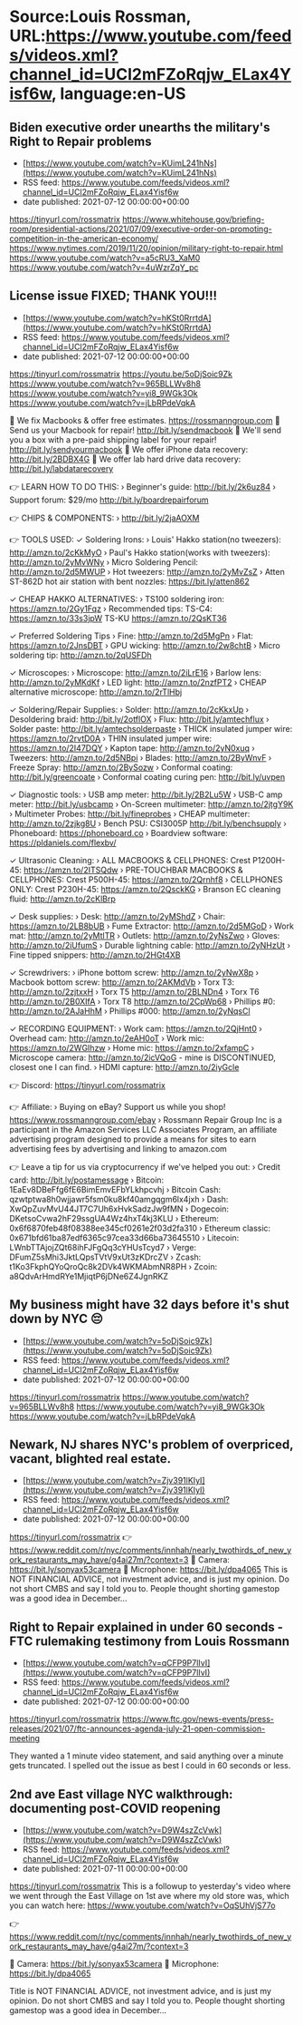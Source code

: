 # Source:Louis Rossman, URL:https://www.youtube.com/feeds/videos.xml?channel_id=UCl2mFZoRqjw_ELax4Yisf6w, language:en-US

## Biden executive order unearths the military's Right to Repair problems
 - [https://www.youtube.com/watch?v=KUimL241hNs](https://www.youtube.com/watch?v=KUimL241hNs)
 - RSS feed: https://www.youtube.com/feeds/videos.xml?channel_id=UCl2mFZoRqjw_ELax4Yisf6w
 - date published: 2021-07-12 00:00:00+00:00

https://tinyurl.com/rossmatrix
https://www.whitehouse.gov/briefing-room/presidential-actions/2021/07/09/executive-order-on-promoting-competition-in-the-american-economy/
https://www.nytimes.com/2019/11/20/opinion/military-right-to-repair.html https://www.youtube.com/watch?v=a5cRU3_XaM0 https://www.youtube.com/watch?v=4uWzrZqY_pc

## License issue FIXED; THANK YOU!!!
 - [https://www.youtube.com/watch?v=hKSt0RrrtdA](https://www.youtube.com/watch?v=hKSt0RrrtdA)
 - RSS feed: https://www.youtube.com/feeds/videos.xml?channel_id=UCl2mFZoRqjw_ELax4Yisf6w
 - date published: 2021-07-12 00:00:00+00:00

https://tinyurl.com/rossmatrix
https://youtu.be/5oDjSoic9Zk 
https://www.youtube.com/watch?v=965BLLWv8h8
https://www.youtube.com/watch?v=yi8_9WGk3Ok
https://www.youtube.com/watch?v=jLbRPdeVqkA

🔵 We fix Macbooks & offer free estimates. https://rossmanngroup.com
🔵 Send us your Macbook for repair! http://bit.ly/sendmacbook
🔵 We'll send you a box with a pre-paid shipping label for your repair! http://bit.ly/sendyourmacbook
🔵 We offer iPhone data recovery: http://bit.ly/2BDBX4G
🔵 We offer lab hard drive data recovery: http://bit.ly/labdatarecovery

👉 LEARN HOW TO DO THIS:
› Beginner's guide: http://bit.ly/2k6uz84
› Support forum: $29/mo http://bit.ly/boardrepairforum

👉 CHIPS & COMPONENTS:
› http://bit.ly/2jaAOXM

👉 TOOLS USED:
✓ Soldering Irons:
› Louis' Hakko station(no tweezers): http://amzn.to/2cKkMyO 
› Paul's Hakko station(works with tweezers): http://amzn.to/2yMvWNy
› Micro Soldering Pencil: http://amzn.to/2d5MWUP
› Hot tweezers: http://amzn.to/2yMvZsZ
› Atten ST-862D hot air station with bent nozzles: https://bit.ly/atten862

✓ CHEAP HAKKO ALTERNATIVES:
› TS100 soldering iron: https://amzn.to/2Gy1Fqz
› Recommended tips: TS-C4: https://amzn.to/33s3jpW TS-KU https://amzn.to/2QsKT36

✓ Preferred Soldering Tips
› Fine: http://amzn.to/2d5MgPn 
› Flat: https://amzn.to/2JnsDBT 
› GPU wicking: http://amzn.to/2w8chtB
› Micro soldering tip: http://amzn.to/2qUSFDh

✓ Microscopes:
› Microscope: http://amzn.to/2iLrE16 
› Barlow lens: http://amzn.to/2yMKdKf
› LED light: http://amzn.to/2nzfPT2
› CHEAP alternative microscope: http://amzn.to/2rTlHbj

✓ Soldering/Repair Supplies:
› Solder: http://amzn.to/2cKkxUp
› Desoldering braid: http://bit.ly/2otflOX
› Flux: http://bit.ly/amtechflux
› Solder paste: http://bit.ly/amtechsolderpaste
› THICK insulated jumper wire: https://amzn.to/2rvtD0A
› THIN insulated jumper wire: https://amzn.to/2I47DQY
› Kapton tape: http://amzn.to/2yN0xuq
› Tweezers: http://amzn.to/2d5NBpi
› Blades: http://amzn.to/2ByWnvF
› Freeze Spray: http://amzn.to/2BySozw
› Conformal coating: http://bit.ly/greencoate
› Conformal coating curing pen: http://bit.ly/uvpen

✓ Diagnostic tools:
› USB amp meter: http://bit.ly/2B2Lu5W
› USB-C amp meter: http://bit.ly/usbcamp
› On-Screen multimeter: http://amzn.to/2jtgY9K 
› Multimeter Probes: http://bit.ly/fineprobes
› CHEAP multimeter: http://amzn.to/2zjkg8U
› Bench PSU: CSI3005P http://bit.ly/benchsupply
› Phoneboard: https://phoneboard.co
› Boardview software: https://pldaniels.com/flexbv/

✓ Ultrasonic Cleaning:
› ALL MACBOOKS & CELLPHONES: Crest P1200H-45: https://amzn.to/2ITSQdw
› PRE-TOUCHBAR MACBOOKS & CELLPHONES: Crest P500H-45: https://amzn.to/2Qrnhf8
› CELLPHONES ONLY: Crest P230H-45: https://amzn.to/2QsckKG
› Branson EC cleaning fluid: http://amzn.to/2cKlBrp

✓ Desk supplies:
› Desk: http://amzn.to/2yMShdZ
› Chair: https://amzn.to/2LB8bUB
› Fume Extractor: http://amzn.to/2d5MGoD
› Work mat: http://amzn.to/2yMtlTR
› Outlets: http://amzn.to/2yNsZwo
› Gloves: http://amzn.to/2iUfumS
› Durable lightning cable: http://amzn.to/2yNHzUt
› Fine tipped snippers: http://amzn.to/2HGt4XB

✓ Screwdrivers: 
› iPhone bottom screw: http://amzn.to/2yNwX8p
› Macbook bottom screw: http://amzn.to/2AKMdVb
› Torx T3: http://amzn.to/2zjtxxH
› Torx T5 http://amzn.to/2BLNDn4
› Torx T6 http://amzn.to/2B0XIfA
› Torx T8 http://amzn.to/2CpWp68
› Phillips #0: http://amzn.to/2AJaHhM
› Phillips #000: http://amzn.to/2yNqsCl



✓ RECORDING EQUIPMENT:
› Work cam: https://amzn.to/2QjHnt0
› Overhead cam: http://amzn.to/2eAH0oT
› Work mic: https://amzn.to/2WGIhzw
› Home mic: https://amzn.to/2xfampC
› Microscope camera: http://amzn.to/2icVQoG - mine is DISCONTINUED, closest one I can find. 
› HDMI capture: http://amzn.to/2iyGcle

👉 Discord: https://tinyurl.com/rossmatrix

👉 Affiliate:
› Buying on eBay? Support us while you shop! https://www.rossmanngroup.com/ebay
› Rossmann Repair Group Inc is a participant in the Amazon Services LLC Associates Program, an affiliate advertising program designed to provide a means for sites to earn advertising fees by advertising and linking to amazon.com

👉 Leave a tip for us via cryptocurrency if we've helped you out:
› Credit card: http://bit.ly/postamessage
› Bitcoin: 1EaEv8DBeFfg6fE6BimEmvEFbYLkhpcvhj
› Bitcoin Cash: qzwtptwa8h0wjjawr5fsm0ku8kf40amgqgm6lx4jxh
› Dash: XwQpZuvMvU44JT7C7Uh6xHvkSadzJw9fMN
› Dogecoin: DKetsoCvwa2hF29ssgUA4Wz4hxT4kj3KLU
› Ethereum: 0x6f6870feb48f08388ee345cf0261e2f03d2fa310
› Ethereum classic: 0x671bfd61ba87edf6365c97cea33d66ba73645510
› Litecoin: LWnbTTAjojZQt68ihFJFgQq3cYHUsTcyd7
› Verge: DFumZ5sMhi3JktLQpsTVtV9xUt3zKDrcZV
› Zcash: t1Ko3FkphQYoQroQc8k2DVk4WKMAbmNR8PH
› Zcoin: a8QdvArHmdRYe1MjiqtP6jDNe6Z4JgnRKZ

## My business might have 32 days before it's shut down by NYC 😔
 - [https://www.youtube.com/watch?v=5oDjSoic9Zk](https://www.youtube.com/watch?v=5oDjSoic9Zk)
 - RSS feed: https://www.youtube.com/feeds/videos.xml?channel_id=UCl2mFZoRqjw_ELax4Yisf6w
 - date published: 2021-07-12 00:00:00+00:00

https://tinyurl.com/rossmatrix
https://www.youtube.com/watch?v=965BLLWv8h8
https://www.youtube.com/watch?v=yi8_9WGk3Ok
https://www.youtube.com/watch?v=jLbRPdeVqkA

## Newark, NJ shares NYC's problem of overpriced, vacant, blighted real estate.
 - [https://www.youtube.com/watch?v=Zjv391lKIyI](https://www.youtube.com/watch?v=Zjv391lKIyI)
 - RSS feed: https://www.youtube.com/feeds/videos.xml?channel_id=UCl2mFZoRqjw_ELax4Yisf6w
 - date published: 2021-07-12 00:00:00+00:00

https://tinyurl.com/rossmatrix
👉 https://www.reddit.com/r/nyc/comments/innhah/nearly_twothirds_of_new_york_restaurants_may_have/g4ai27m/?context=3
🔵 Camera: https://bit.ly/sonyax53camera
🔵 Microphone: https://bit.ly/dpa4065
This is NOT FINANCIAL ADVICE, not investment advice, and is just my opinion. Do not short CMBS and say I told you to. People thought shorting gamestop was a good idea in December...

## Right to Repair explained in under 60 seconds - FTC rulemaking testimony from Louis Rossmann
 - [https://www.youtube.com/watch?v=qCFP9P7lIvI](https://www.youtube.com/watch?v=qCFP9P7lIvI)
 - RSS feed: https://www.youtube.com/feeds/videos.xml?channel_id=UCl2mFZoRqjw_ELax4Yisf6w
 - date published: 2021-07-12 00:00:00+00:00

https://tinyurl.com/rossmatrix
https://www.ftc.gov/news-events/press-releases/2021/07/ftc-announces-agenda-july-21-open-commission-meeting

They wanted a 1 minute video statement, and said anything over a minute gets truncated. I spelled out the issue as best I could in 60 seconds or less.

## 2nd ave East village NYC walkthrough: documenting post-COVID reopening
 - [https://www.youtube.com/watch?v=D9W4szZcVwk](https://www.youtube.com/watch?v=D9W4szZcVwk)
 - RSS feed: https://www.youtube.com/feeds/videos.xml?channel_id=UCl2mFZoRqjw_ELax4Yisf6w
 - date published: 2021-07-11 00:00:00+00:00

https://tinyurl.com/rossmatrix
This is a followup to yesterday's video where we went through the East Village on 1st ave where my old store was, which you can watch here: https://www.youtube.com/watch?v=OqSUhVjS77o

👉 https://www.reddit.com/r/nyc/comments/innhah/nearly_twothirds_of_new_york_restaurants_may_have/g4ai27m/?context=3

🔵 Camera: https://bit.ly/sonyax53camera
🔵 Microphone: https://bit.ly/dpa4065

Title is NOT FINANCIAL ADVICE, not investment advice, and is just my opinion. Do not short CMBS and say I told you to. People thought shorting gamestop was a good idea in December...

